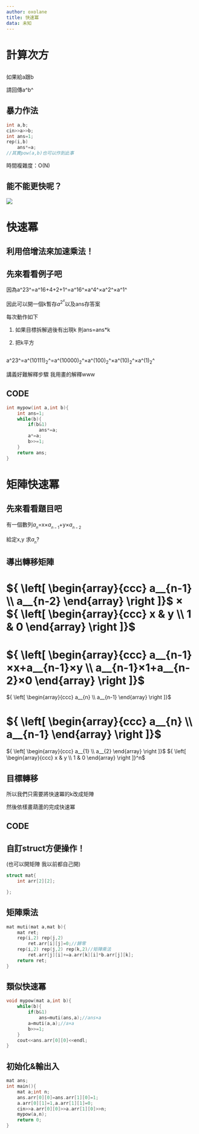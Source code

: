 ```yaml
---
author: oxolane
title: 快速冪
data: 未知
---
```


# 計算次方

## 
如果給a跟b

請回傳a^b^

## 暴力作法

```c++
int a,b;
cin>>a>>b;
int ans=1;
rep(i,b)
    ans*=a;
//其實pow(a,b)也可以作到此事
```

時間複雜度：O(N)

## 能不能更快呢？

![](https://i.imgur.com/WrcSigs.jpg)

# 快速冪

## 利用倍增法來加速乘法！

## 先來看看例子吧
因為a^23^=a^16+4+2+1^=a^16^×a^4^×a^2^×a^1^

因此可以開一個k暫存${a^{2^x}}$以及ans存答案

每次動作如下

1. 如果目標拆解過後有出現k 則ans=ans*k

2. 把k平方

## 
a^23^=a^$(10111)_2$^=a^$(10000)_2$^×a^$(100)_2$^×a^$(10)_2$^×a^$(1)_2$^

講義好難解釋步驟 我用畫的解釋www

## CODE
```c++
int mypow(int a,int b){
    int ans=1;
    while(b){
        if(b&1)
            ans*=a;
        a*=a;
        b>>=1;
    }
    return ans;
}
```

# 矩陣快速冪

## 先來看看題目吧
有一個數列$a__n$=x×$a__{n-1}$+y×$a__{n-2}$

給定x,y 求$a__n$?

## 導出轉移矩陣
${
\left[ \begin{array}{ccc}
a__{n-1} \\
a__{n-2}
\end{array} 
\right ]}$
×
${
\left[ \begin{array}{ccc}
x & y \\
1 & 0 
\end{array} 
\right ]}$
=
${
\left[ \begin{array}{ccc}
a__{n-1}×x+a__{n-1}×y \\
a__{n-1}×1+a__{n-2}×0
\end{array} 
\right ]}$
=
${
\left[ \begin{array}{ccc}
a__{n} \\
a__{n-1}
\end{array} 
\right ]}$

${
\left[ \begin{array}{ccc}
a__{n} \\
a__{n-1}
\end{array} 
\right ]}$
=
${
\left[ \begin{array}{ccc}
a__{1} \\
a__{2}
\end{array} 
\right ]}$
${
\left[ \begin{array}{ccc}
x & y \\
1 & 0 
\end{array} 
\right ]}^n$

## 目標轉移

所以我們只需要將快速冪的k改成矩陣

然後依樣畫葫蘆的完成快速冪

## CODE

## 自訂struct方便操作！
(也可以開矩陣 我以前都自己開)

```c++
struct mat{
    int arr[2][2];

};
```
## 矩陣乘法
```c++
mat muti(mat a,mat b){
    mat ret;
    rep(i,2) rep(j,2)
        ret.arr[i][j]=0;//歸零
    rep(i,2) rep(j,2) rep(k,2)//矩陣乘法
        ret.arr[j][i]+=a.arr[k][i]*b.arr[j][k];
    return ret;
}
```

## 類似快速冪
```c++
void mypow(mat a,int b){
    while(b){
        if(b&1)
            ans=muti(ans,a);//ans×a
        a=muti(a,a);//a×a
        b>>=1;
    }
    cout<<ans.arr[0][0]<<endl;
}
```

## 初始化&輸出入
```c++
mat ans;
int main(){
    mat a;int n;
    ans.arr[0][0]=ans.arr[1][0]=1;
    a.arr[0][1]=1,a.arr[1][1]=0;
    cin>>a.arr[0][0]>>a.arr[1][0]>>n;
    mypow(a,n);
    return 0;
}
```